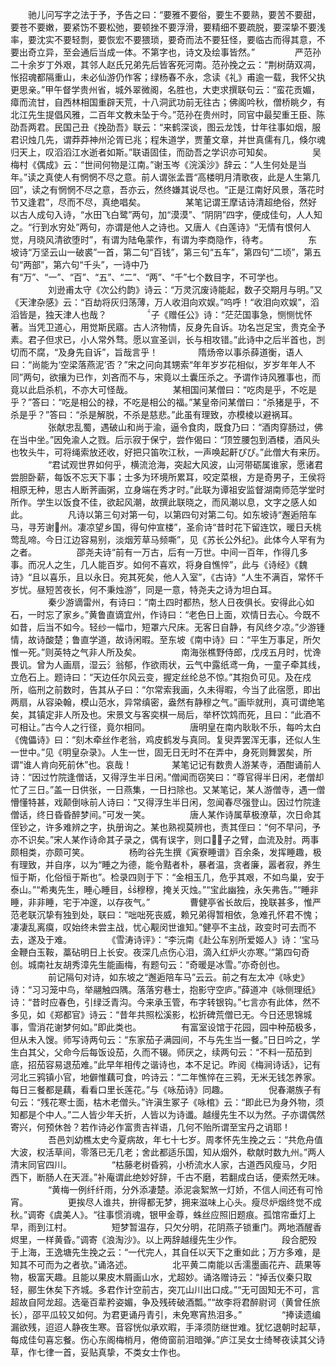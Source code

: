 <!-- { "loadSidebar": true } -->
　　驰儿问写字之法于予，予告之曰：“要雅不要俗，要生不要熟，要苦不要甜，要苍不要嫩，要紧饬不要松弛，要顿挫不要浮滑，要精细不要疏脱，要深挚不要浅率，要沈实不要轻剽，要恢宏不要猥琐，要奇而法不要狂怪，要临古而得其意，不要出奇立异，至会通后当成一体。不第字也，诗文及绘事皆然。”
　　
　　严范孙二十余岁丁外艰，其邻人赵氏兄弟先后皆客死河南。范孙挽之云：“荆树荫双凋，怅招魂都隔重山，未必仙游仍作客；绿杨春不永，念读《礼》甫逾一载，我怀父执更思亲。”甲午督学贵州省，城外翠微阁，名胜也，大吏求撰联句云：“蛮花贡媚，瘴而流甘，自西林相国重辟天荒，十八洞武功前无往古；佛阁吟秋，僧桥眺夕，有北江先生提倡风雅，二百年文教未坠于今。”范孙在贵州时，同官中最契重王臣、陈劭吾两君。民国己丑《挽劭吾》联云：“来鹤深谈，图云龙饯，廿年往事如烟，服君识烛几先，谓莽莽神州沦胥已兆；程朱道学，贾董文章，并世真儒有几，倏尔魂归天上，叹滔滔江水逝者如斯。”联语固佳，而劭吾之学识亦可知矣。
　　
　　吴梅村《偶成》云：“世间何物是江南。”谢玉岑《浣溪沙》辞云：“人生何处是当年。”读之真使人有惘惘不尽之意。前人谓张孟晋“高楼明月清歌夜，此是人生第几回”，读之有惘惘不尽之意，吾亦云，然终嫌其说尽也。“正是江南好风景，落花时节又逢君”，尽而不尽，真绝唱矣。
　　
　　某笔记谓王摩诘诗清超绝俗，然好以古人成句入诗，“水田飞白鹭”两句，加“漠漠”、“阴阴”四字，便成佳句，人人知之。“行到水穷处”两句，亦谓是他人之诗也。又唐人《白莲诗》“无情有恨何人觉，月晓风清欲堕时”，有谓为陆龟蒙作，有谓为李商隐作，待考。
　　
　　东坡诗“万坚云山一破裘”一首，第二句“百钱”，第三句“五车”，第四句“二顷”，第五句“两部”，第六句“千头”，一诗中乃有“万”、“一”、“百”、“五”、“二”、“两”、“千”七个数目字，不可学也。
　　
　　刘逊甫太守《次公约韵》诗云：“万灵沉废诗能起，数子交期月与明。”又《天津杂感》云：“百劫将灰归荡薄，万人收泪向欢娱。”呜呼！“收泪向欢娱”，滔滔皆是，独天津人也哉？
　　
　　子《赠任公》诗：“茫茫国事急，恻恻忧怀著。当凭卫道心，用觉斯民寤。古人济物情，反身先自诉。功名岂足宝，贵克全予素。君子但求已，小人常外骛。愿以宣圣训，长与相攻错。”此诗中之后半首也，剀切而不腐，“及身先自诉”，旨哉言乎！
　　
　　隋炀帝以事杀薛道衡，语人曰：“尚能为‘空梁落燕泥’否？”宋之问向其甥索“年年岁岁花相似，岁岁年年人不同”两句，欲攘为已作，刘吝而不与，宋竟以土囊压杀之。予谓作诗风雅事也，而竟以此启杀机，不亦大可怪哉。
　　
　　某相国问某僧曰：“吃肉是乎，不吃是乎？”答曰：“吃是相公的禄，不吃是相公的福。”某皇帝问某僧曰：“杀猪是乎，不杀是乎？”答曰：“杀是解脱，不杀是慈悲。”此虽有理致，亦模棱以避祸耳。
　　
　　张献忠乱蜀，遇破山和尚于渝，逼令食肉，既食乃曰：“酒肉穿肠过，佛在当中坐。”因免渝人之戮。后示寂于保宁，尝作偈曰：“顶笠腰包到酒楼，酒风头也牧头牛，可将绳索放还收，好把只笛吹江秋，一声唤起鼾ぴぴ。”此僧大有来历。
　　
　　“君试观世界如何乎，横流沧海，突起大风波，山河带砺属谁家，愿诸君尝胆卧薪，每饭不忘天下事；士多为环境所累耳，咬定菜根，方是奇男子，王侯将相原无种，思古人断荠画粥，立身端在秀才时。”此联为谭祖安监督湖南师范学堂时所作。学生以饭食不佳，欲起风潮，故撰此联晓之，而风潮以息，文字之感人如此。
　　
　　凡诗以第三句对第一句，以第四句对第二句。如东坡诗“邂逅陪车马，寻芳谢州。凄凉望乡国，得句仲宣楼”，圣俞诗“昔时花下留连饮，暖日夭桃莺乱啼。今日江边容易别，淡烟芳草马频嘶”，见《苏长公外纪》。此体今人罕有为之者。
　　
　　邵尧夫诗“前有一万古，后有一万世。中间一百年，作得几多事。而况人之生，几人能百岁。如何不喜欢，将身自憔悴”，此与《诗经》《魏诗》“且以喜乐，且以永日。宛其死矣，他人入室”，《古诗》“人生不满百，常怀千岁忧。昼短苦夜长，何不秉烛游”，同是一意，特尧夫之诗为坦白耳。
　　
　　秦少游谪雷州，有诗曰：“南土四时都热，愁人日夜俱长。安得此心如石，一时忘了家乡。”黄鲁直谪宜州，作诗曰：“老色日上面，欢情日去心。今既不如昔，后当不如今。轻纱一幅巾，短罩六尺床。无客日自静，有风终夕凉。”少游锺情，故诗酸楚；鲁直学道，故诗闲暇。至东坡《南中诗》曰：“平生万事足，所欠惟一死。”则英特之气非人所及矣。
　　
　　南海张樵野侍郎，戊戌五月时，忧谗畏讥。曾为人画扇，湿云氵翁郁，作欲雨状，云气中露纸鸢一角，一童子牵其线，立危石上。题诗曰：“天边任尔风云变，握定丝纶总不惊。”其抱负可见。及在戍所，临刑之前数时，告其从子曰：“尔常索我画，久未得暇，今当了此宿愿，即出两扇，从容染翰，模山范水，异常缜密，盎然有静穆之气。”画毕就刑，真可谓绝笔矣，其镇定非人所及也。宋景文与客奕棋一局后，举杯饮鸩而死，且曰：“此酒不可相让。”古今人之行径，竟尔相同。
　　
　　唐明皇在南内耿耿不乐，每吟太白《傀儡诗》曰：“刻木牵丝作老翁，鸡皮鹤发与真同。复臾弄罢浑无事，还似人生一世中。”见《明皇杂录》。人生一世，固无日无时不在弄中，身死则舞罢矣，所谓“谁人肯向死前休”也。哀哉！
　　
　　某笔记记有数贵人游某寺，酒酣诵前人诗：“因过竹院逢僧话，又得浮生半日闲。”僧闻而窃笑曰：“尊官得半日闲，老僧却忙了三日。”盖一日供张，一日燕集，一日扫除也。又某笔记，某人游僧寺，遇一僧懵懂特甚，戏颠倒咏前人诗曰：“又得浮生半日闲，忽闻春尽强登山。因过竹院逢僧话，终日昏昏醉梦间。”可发一笑。
　　
　　唐人某作诗属草极潦草，次日命其侄钞之，许多难辨之字，执册询之。某也熟视莫辨也，责其侄曰：“何不早问，予亦不识矣。”宋人某作诗命其子录之，偶有误字，则口子之臂，血流及肘。两事颇相类，亦颇可笑。
　　
　　杨昀谷先生撰《寅寮睡谱》百余条，发挥睡趣，极有理致，并自序，以为“睡之为德，能令黠者朴，暴者温，贪者廉，嚣者寂，养生恒于斯，化俗恒于斯也”。检录四则于下：“金相玉几，危乎其艰，不如鸟巢，安于泰山。”“希夷先生，睡心睡目，穆穆，掩关灭烛。”“宝此幽独，永矢弗告。”“睡非睡，非非睡，宅于冲邃，以存夜气。”
　　
　　曹健亭省长故后，挽联甚多，惟严范老联沉挚有独到处，联曰：“咄咄死丧威，赖兄弟得暂相依，急难孔怀君不愧；凄凄乱离瘼，叹始终未尝主战，忧心觏闵世谁知。”健亭不主战，政变时可去而不去，遂及于难。
　　
　　《雪涛诗评》：“李沅南《赴公车别所爱姬人》诗：‘宝马金鞭白玉鞍，藁砧明日上长安。夜深几点伤心泪，滴入红炉火亦寒。’”第四句奇创。城南社友胡秀漳先生能画梅，有题句云：“奇暖是冰雪。”亦奇创也。
　　
　　前记隔句对诗，如东坡之“邂逅陪车马”云云。前之有左太冲《咏史》诗：“习习笼中鸟，举翮触四隅。落落穷巷士，抱影守空庐。”薛道冲《咏侧理纸》诗：“昔时应春色，引绿泛青沟。今来承玉管，布字转银钩。”七言亦有此体，然不多见，如《郑都官》诗云：“昔年共照松溪影，松折碑荒僧已无。今日还思锦城事，雪消花谢梦何如。”即此类也。
　　
　　有富室设馆于花园，园中种茄极多，但从未入馊。师写诗两句云：“东家茄子满园间，不与先生当一餐。”日日吟之，学生白其父，父命今后每饭设茄，久而不辍。师厌之，续两句云：“不料一茄茄到底，招茄容易退茄难。”此早年相传之谐诗也，本不足记。昨阅《梅涧诗话》，记有河北三鸦镇小官，地僻惟藕可食，吟诗云：“二年憔悴在三鸦，无米无钱怎养家。每日三餐都是藕，看看口里长莲花。”与《咏茄诗》同趣。
　　
　　倪春潮族子有句云：“残花寒士面，枯木老僧头。”许滇生冢子《咏棺》云：“即此已为身外物，须知都是个中人。”二人皆少年夭折，人皆以为诗谶。越缦先生不以为然。子亦谓偶然寄兴，何预休咎？若作诗必作富贵吉祥语，几何不贻所谓至宝丹之诮耶！
　　
　　吾邑刘幼樵太史今夏病故，年七十七岁。周孝怀先生挽之云：“共危舟值大波，权活草间，零落已无几老；舍此都适乐国，知从烟外，欷献时数九州。”两人清末同官四川。
　　
　　“枯藤老树昏鸦，小桥流水人家，古道西风瘦马，夕阳西下，断肠人在天涯。”补庵谓此绝妙好辞，千古不磨，若翻成白话，便索然无味。
　　
　　“黄梅一例纤纤雨，分外添凄楚。添泥衾絮煞一灯娇，不信人间还有可怜宵。
　　
　　更挨尽人谁共，拚得都无梦，拥来滋味上心头。瘦尽炉烟终觉不成秋。”调寄《虞美人》。“往事惯消魂，银甲金尊，蛛丝应照旧题痕。孤馆帘垂灯上早，雨到江村。
　　
　　短梦暂温存，只欠分明，花阴燕子锁重门。两地酒醒香烬里，一样黄昏。”调寄《浪淘沙》。以上两辞越缦先生少作。
　　
　　段合肥殁于上海，王逸塘先生挽之云：“一代完人，其自任以天下之重如此；万方多难，是知其不可而为之者欤。”诵洛述。
　　
　　北平黄二南能以舌濡墨画花卉、蔬果等物，极富天趣。且能以果皮木屑画山水，尤超妙。诵洛赠诗云：“掉舌仪秦只取轻，郦生休矣下齐城。多君作计空前古，突兀山川出口成。”“无可固知无不可，言超故自阿龙超。选毫百辈矜姿媚，争及残砖破酒瓢。”“故李将君醉尉诃（黄曾任旅长），邵平瓜较又如何。为君更诵丹青引，未免寒宵热泪多。”
　　
　　“捧读遗编漏欲残，迢迢人静夜生寒。音容恍似承欢暇，手泽须防继世难。犹忆退朝时起草，每成佳句喜忘餐。伤心东阁梅梢月，倦倚窗前泪暗弹。”庐江吴女士绮琴夜读其父诗草，作七律一首，妥贴真挚，不类女士作也。
　　
